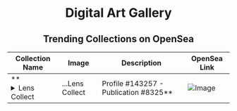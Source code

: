 <div align="center">

# Digital Art Gallery

## Trending Collections on OpenSea

| Collection Name                       | Image                                                                                     | Description                       | OpenSea Link                                                                                          |
|---------------------------------------|-------------------------------------------------------------------------------------------|-----------------------------------|--------------------------------------------------------------------------------------------------------|
| **<details><summary>Lens Collect | ...</summary>Lens Collect | Profile #143257 - Publication #8325</details>** | ![Image](https://i.seadn.io/s/raw/files/ecdf4bb9169aa2492f8dd5e92b97ee4e.png?w=500&auto=format?w=200&auto=format) |  | <details><summary>Link</summary>[Lens Collect | Profile #143257 - Publication #8325](https://opensea.io/collection/lens-collect-profile-143257-publication-8325)</details> |

</div>